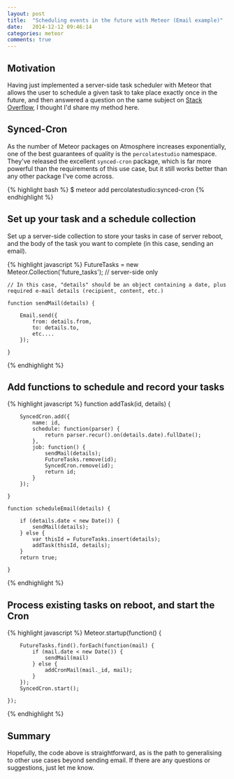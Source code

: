 ```yaml
---
layout: post
title:  "Scheduling events in the future with Meteor (Email example)"
date:   2014-12-12 09:46:14
categories: meteor
comments: true
---
```


## Motivation

Having just implemented a server-side task scheduler with Meteor that allows the user to schedule a given task to take place exactly once in the future, and then answered a question on the same subject on [Stack Overflow](http://stackoverflow.com/questions/27430689/how-to-get-email-send-to-send-emails-in-the-future-7-days-14-days-from-now-et/27440807#27440807), I thought I'd share my method here.

## Synced-Cron

As the number of Meteor packages on Atmosphere increases exponentially, one of the best guarantees of quality is the `percolatestudio` namespace.  They've released the excellent `synced-cron` package, which is far more powerful than the requirements of this use case, but it still works better than any other package I've come across.

{% highlight bash %}
$ meteor add percolatestudio:synced-cron
{% endhighlight %}

## Set up your task and a schedule collection

Set up a server-side collection to store your tasks in case of server reboot, and the body of the task you want to complete (in this case, sending an email).

{% highlight javascript %}
    FutureTasks = new Meteor.Collection('future_tasks'); // server-side only

	// In this case, "details" should be an object containing a date, plus required e-mail details (recipient, content, etc.)

	function sendMail(details) {

		Email.send({
			from: details.from,
            to: details.to,
            etc....
        });

	}
{% endhighlight %}

## Add functions to schedule and record your tasks

{% highlight javascript %}
    function addTask(id, details) {

	    SyncedCron.add({
			name: id,
			schedule: function(parser) {
				return parser.recur().on(details.date).fullDate();
			},
			job: function() {
				sendMail(details);
	            FutureTasks.remove(id);
				SyncedCron.remove(id);
	            return id;
			}
		});

    }

    function scheduleEmail(details) { 

		if (details.date < new Date()) {
			sendMail(details);
		} else {
		    var thisId = FutureTasks.insert(details);
		    addTask(thisId, details);		
		}
		return true;

	}
{% endhighlight %}

## Process existing tasks on reboot, and start the Cron

{% highlight javascript %}
	Meteor.startup(function() {

		FutureTasks.find().forEach(function(mail) {
			if (mail.date < new Date()) {
				sendMail(mail)
			} else {
				addCronMail(mail._id, mail);
			}
		});
		SyncedCron.start();

	});
{% endhighlight %}

## Summary

Hopefully, the code above is straightforward, as is the path to generalising to other use cases beyond sending email.  If there are any questions or suggestions, just let me know.
